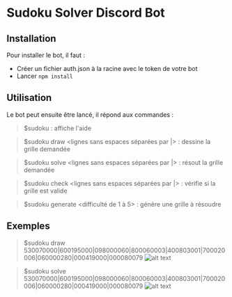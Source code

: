 # Sudoku Solver Discord Bot
## Installation
Pour installer le bot, il faut :

- Créer un fichier auth.json à la racine avec le token de votre bot
- Lancer `npm install`

## Utilisation
Le bot peut ensuite être lancé, il répond aux commandes :

> $sudoku : affiche l'aide

> $sudoku draw <lignes sans espaces séparées par |> : dessine la grille demandée

> $sudoku solve <lignes sans espaces séparées par |> : résout la grille demandée

> $sudoku check <lignes sans espaces séparées par |> : vérifie si la grille est valide

> $sudoku generate <difficulté de 1 à 5> : génère une grille à résoudre

## Exemples
> $sudoku draw 530070000|600195000|098000060|800060003|400803001|700020006|060000280|000419000|000080079
![alt text](https://image.ibb.co/fHsF0T/grille_vierge_test.png)

> $sudoku solve 530070000|600195000|098000060|800060003|400803001|700020006|060000280|000419000|000080079
![alt text](https://image.ibb.co/kZ02fT/grille_resolue_bleu.png)
